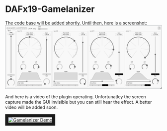 # DAFx19-Gamelanizer
The code base will be added shortly. Until then, here is a screenshot:
![screenshot](/screenshot.PNG?raw=true)

And here is a video of the plugin operating. Unfortunatley the screen capture made the GUI invisible but you can still hear the effect. A better video will be added soon.

<a href="http://www.youtube.com/watch?feature=player_embedded&v=uogfhojLrWQ" target="_blank"><img src="http://i3.ytimg.com/vi/uogfhojLrWQ/hqdefault.jpg" alt="Gamelanizer Demo" width="240" height="180" border="10" /></a>
